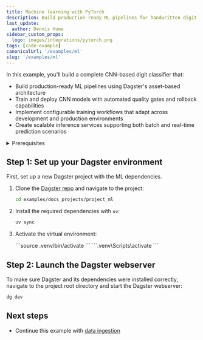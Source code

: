 ```yaml
---
title: Machine learning with PyTorch
description: Build production-ready ML pipelines for handwritten digit classification
last_update:
  author: Dennis Hume
sidebar_custom_props:
  logo: images/integrations/pytorch.png
tags: [code-example]
canonicalUrl: '/examples/ml'
slug: '/examples/ml'
---
```


In this example, you'll build a complete CNN-based digit classifier that:

- Build production-ready ML pipelines using Dagster's asset-based architecture
- Train and deploy CNN models with automated quality gates and rollback capabilities
- Implement configurable training workflows that adapt across development and production environments
- Create scalable inference services supporting both batch and real-time prediction scenarios

<details>
  <summary>Prerequisites</summary>

To follow the steps in this guide, you'll need:

- Basic Python knowledge
- Python 3.9+ installed on your system. Refer to the [Installation guide](/getting-started/installation) for information.
- Basic familiarity with machine learning concepts (neural networks, training/validation splits)
- Understanding of PyTorch fundamentals (tensors, models, training loops)

</details>

## Step 1: Set up your Dagster environment

First, set up a new Dagster project with the ML dependencies.

1. Clone the [Dagster repo](https://github.com/dagster-io/dagster) and navigate to the project:

   ```bash
   cd examples/docs_projects/project_ml
   ```

2. Install the required dependencies with `uv`:

   ```bash
   uv sync
   ```

3. Activate the virtual environment:

   <Tabs>
     <TabItem value="macos" label="MacOS">
       ```source .venv/bin/activate ```
     </TabItem>
     <TabItem value="windows" label="Windows">
       ```.venv\Scripts\activate ```
     </TabItem>
   </Tabs>

## Step 2: Launch the Dagster webserver

To make sure Dagster and its dependencies were installed correctly, navigate to the project root directory and start the Dagster webserver:

```bash
dg dev
```

## Next steps

- Continue this example with [data ingestion](/examples/full-pipelines/ml/data-ingestion)
